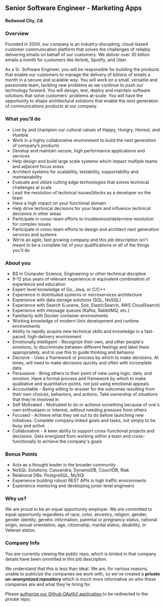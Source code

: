 ## Senior Software Engineer - Marketing Apps
#### Redwood City, CA

### Overview
Founded in 2009, our company is an industry-disrupting, cloud-based customer communication platform that solves the challenges of reliably delivering emails on behalf of our customers.  We deliver over 30 billion emails a month for customers like Airbnb, Spotify, and Uber.

As a Sr. Software Engineer, you will be responsible for building the products that enable our customers to manage the delivery of billions of emails a month in a secure and scalable way.  You will work on a small, versatile and passionate team, tackling new problems as we continue to push our technology forward. You will design, test, deploy and maintain software solutions that solve customers’ problems at-scale. You will have the opportunity to shape architectural solutions that enable the next generation of communications products at our company.

### What you’ll do
+	Live by and champion our cultural values of Happy, Hungry, Honest, and Humble
+	Work in a highly collaborative environment to build the next generation of company’s products
+	Develop and maintain secure, high performance applications and services
+	Help design and build large scale systems which impact multiple teams and adjacent focus areas
+	Architect systems for scalability, testability, supportability and maintainability
+	Evaluate and utilize cutting edge technologies that solves technical challenges at scale
+	Lead the resolution of technical issues/blocks as a developer on the team
+	Have a high impact on your functional domain
+	Help drive technical decisions for your team and influence technical decisions in other areas
+	Participate in cross-team efforts to troubleshoot/determine resolution for complex issues
+	Participate in cross-team efforts to design and architect next generation services and systems
+	We're an agile, fast growing company and this job description isn't meant to be a complete list of your qualifications or all of the things you'll do

### About you
+	BS in Computer Science, Engineering or other technical discipline
+	9-12 plus years of relevant experience or equivalent combination of experience and education
+	Expert level knowledge of Go, Java, or C/C++
+	Experience in distributed systems or microservices architecture
+	Experience with data storage solutions (SQL, NoSQL)
+	Experience with Search (Lucene, Solr, ElasticSearch, AWS CloudSearch)
+	Experience with message queues (Kafka, RabbitMQ, etc.)
+	Familiarity with Docker container environments
+	Working knowledge of modern Unix development and runtime environments
+	Ability to rapidly acquire new technical skills and knowledge in a fast-paced, high-delivery environment
+	Emotionally Intelligent - Recognize their own, and other people's emotions, to discriminate between different feelings and label them appropriately, and to use this to guide thinking and behavior
+	Decisive - Uses a framework or process by which to make decisions. At times, will need to make decisions quickly and often with incomplete data
+	Persuasive - Bring others to their point of view using logic, data, and emotion. Have a formal process and framework by which to make qualitative and quantitative points, not just using emotional appeals
+	Accountable - Being willing to answer for the outcomes resulting from their own choices, behaviors, and actions. Take ownership of situations that they're involved in
+	Self Motivated - Motivated to do or achieve something because of one's own enthusiasm or interest, without needing pressure from others
+	Focused - Achieve what they set out to do before launching new initiatives. Complete company-linked goals and tasks, not simply to be busy and active
+	Collaborative - A keen ability to support cross-functional projects and decisions. Gets energized from working within a team and cross-functionally to achieve the company's goals

### Bonus Points
+	Acts as a thought leader in the broader community
+	NoSQL Solutions: Cassandra, DynamoDB, CouchDB, Riak
+	Relational DBs: PostgreSQL, MySQl
+	Experience building robust REST APIs in high traffic environments
+	Experience mentoring and developing junior level engineers

### Why us?
We are proud to be an equal opportunity employer. We are committed to equal opportunity regardless of race, color, ancestry, religion, gender, gender identity, genetic information, parental or pregnancy status, national origin, sexual orientation, age, citizenship, marital status, disability, or Veteran status.

### Company Info
You are currently viewing the public repo, which is limited in that company details have been ommitted in this job description.  
    
We understand that this is less than ideal.  We are, for various reasons, unable to publicize the companies we work with, so we've
created a **private un-anonymized repository** which is much more informative on who these companies are and what they're hiring for.  
    
Please [authorize our Github OAuth2 application ](http://localhost:3000/users/auth/github?job_id=u2vuzgdyawq-senior-software-engineer-marketing-apps) to be redirected to the private repo.
